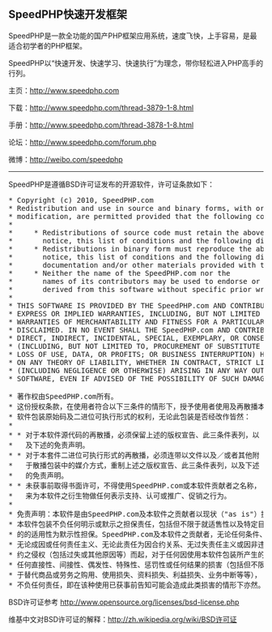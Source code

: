 ## SpeedPHP快速开发框架


SpeedPHP是一款全功能的国产PHP框架应用系统，速度飞快，上手容易，是最适合初学者的PHP框架。

SpeedPHP以“快速开发、快速学习、快速执行”为理念，带你轻松进入PHP高手的行列。

主页：http://www.speedphp.com

下载：http://www.speedphp.com/thread-3879-1-8.html

手册：http://www.speedphp.com/thread-3878-1-8.html

论坛：http://www.speedphp.com/forum.php

微博：http://weibo.com/speedphp

---

SpeedPHP是遵循BSD许可证发布的开源软件，许可证条款如下：
<pre>
* Copyright (c) 2010, SpeedPHP.com
* Redistribution and use in source and binary forms, with or without
* modification, are permitted provided that the following conditions are met:
*
*     * Redistributions of source code must retain the above copyright
*       notice, this list of conditions and the following disclaimer.
*     * Redistributions in binary form must reproduce the above copyright
*       notice, this list of conditions and the following disclaimer in the
*       documentation and/or other materials provided with the distribution.
*     * Neither the name of the SpeedPHP.com nor the
*       names of its contributors may be used to endorse or promote products
*       derived from this software without specific prior written permission.
*
* THIS SOFTWARE IS PROVIDED BY THE SpeedPHP.com AND CONTRIBUTORS "AS IS" AND ANY
* EXPRESS OR IMPLIED WARRANTIES, INCLUDING, BUT NOT LIMITED TO, THE IMPLIED
* WARRANTIES OF MERCHANTABILITY AND FITNESS FOR A PARTICULAR PURPOSE ARE
* DISCLAIMED. IN NO EVENT SHALL THE SpeedPHP.com AND CONTRIBUTORS BE LIABLE FOR ANY
* DIRECT, INDIRECT, INCIDENTAL, SPECIAL, EXEMPLARY, OR CONSEQUENTIAL DAMAGES
* (INCLUDING, BUT NOT LIMITED TO, PROCUREMENT OF SUBSTITUTE GOODS OR SERVICES;
* LOSS OF USE, DATA, OR PROFITS; OR BUSINESS INTERRUPTION) HOWEVER CAUSED AND
* ON ANY THEORY OF LIABILITY, WHETHER IN CONTRACT, STRICT LIABILITY, OR TORT
* (INCLUDING NEGLIGENCE OR OTHERWISE) ARISING IN ANY WAY OUT OF THE USE OF THIS
* SOFTWARE, EVEN IF ADVISED OF THE POSSIBILITY OF SUCH DAMAGE.

* 著作权由SpeedPHP.com所有。
* 这份授权条款，在使用者符合以下三条件的情形下，授予使用者使用及再散播本
* 软件包装原始码及二进位可执行形式的权利，无论此包装是否经改作皆然：
* 
* * 对于本软件源代码的再散播，必须保留上述的版权宣告、此三条件表列，以
*   及下述的免责声明。
* * 对于本套件二进位可执行形式的再散播，必须连带以文件以及／或者其他附
*   于散播包装中的媒介方式，重制上述之版权宣告、此三条件表列，以及下述
*   的免责声明。
* * 未获事前取得书面许可，不得使用SpeedPHP.com或本软件贡献者之名称，
*   来为本软件之衍生物做任何表示支持、认可或推广、促销之行为。
* 
* 免责声明：本软件是由SpeedPHP.com及本软件之贡献者以现状（"as is"）提供，
* 本软件包装不负任何明示或默示之担保责任，包括但不限于就适售性以及特定目
* 的的适用性为默示性担保。SpeedPHP.com及本软件之贡献者，无论任何条件、
* 无论成因或任何责任主义、无论此责任为因合约关系、无过失责任主义或因非违
* 约之侵权（包括过失或其他原因等）而起，对于任何因使用本软件包装所产生的
* 任何直接性、间接性、偶发性、特殊性、惩罚性或任何结果的损害（包括但不限
* 于替代商品或劳务之购用、使用损失、资料损失、利益损失、业务中断等等），
* 不负任何责任，即在该种使用已获事前告知可能会造成此类损害的情形下亦然。
</pre>
BSD许可证参考 http://www.opensource.org/licenses/bsd-license.php

维基中文对BSD许可证的解释：http://zh.wikipedia.org/wiki/BSD许可证
